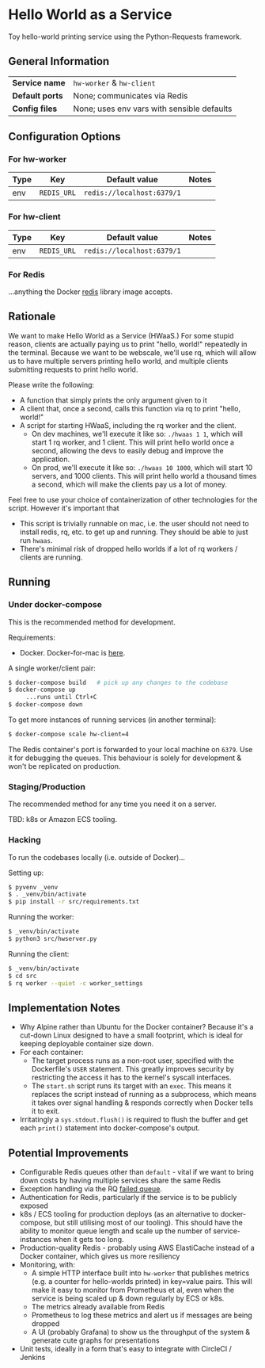 Hello World as a Service
========================

Toy hello-world printing service using the Python-Requests framework.



## General Information

|          |  |
|---------------|------|
| __Service name__  | `hw-worker` &amp; `hw-client` |
| __Default ports__ | None; communicates via Redis |
| __Config files__  | None; uses env vars with sensible defaults |



## Configuration Options

### For hw-worker

| Type | Key | Default value | Notes |
|------|-----|---------------|-------|
| env | `REDIS_URL`  | `redis://localhost:6379/1` | |

### For hw-client

| Type | Key | Default value | Notes |
|------|-----|---------------|-------|
| env | `REDIS_URL`  | `redis://localhost:6379/1` | |

### For Redis

...anything the Docker [redis](https://hub.docker.com/_/redis/) library image accepts.


## Rationale

We want to make Hello World as a Service (HWaaS.) For some stupid reason, clients are actually paying us to print "hello, world!" repeatedly in the terminal. Because we want to be webscale, we'll use rq, which will allow us to have multiple servers printing hello world, and multiple clients submitting requests to print hello world.

Please write the following:

* A function that simply prints the only argument given to it
* A client that, once a second, calls this function via rq to print "hello, world!"
* A script for starting HWaaS, including the rq worker and the client.
    * On dev machines, we'll execute it like so: `./hwaas 1 1`, which will start 1 rq worker, and 1 client. This will print hello world once a second, allowing the devs to easily debug and improve the application.
    * On prod, we'll execute it like so: `./hwaas 10 1000`, which will start 10 servers, and 1000 clients. This will print hello world a thousand times a second, which will make the clients pay us a lot of money.

Feel free to use your choice of containerization of other technologies for the script. However it's important that

* This script is trivially runnable on mac, i.e. the user should not need to install redis, rq, etc. to get up and running. They should be able to just run `hwaas`.
* There's minimal risk of dropped hello worlds if a lot of rq workers / clients are running.



## Running

### Under docker-compose

This is the recommended method for development.

Requirements:

*   Docker.  Docker-for-mac is [here](https://docs.docker.com/docker-for-mac/).

A single worker/client pair:

```bash
$ docker-compose build   # pick up any changes to the codebase
$ docker-compose up
     ...runs until Ctrl+C
$ docker-compose down
```

To get more instances of running services (in another terminal):

```bash
$ docker-compose scale hw-client=4
```

The Redis container's port is forwarded to your local machine on `6379`.  Use it for debugging the queues.  This behaviour is solely for development &amp; won't be replicated on production.


### Staging/Production

The recommended method for any time you need it on a server.

TBD: k8s or Amazon ECS tooling.


### Hacking

To run the codebases locally (i.e. outside of Docker)...

Setting up:

```bash
$ pyvenv _venv
$ . _venv/bin/activate
$ pip install -r src/requirements.txt
```

Running the worker:

```bash
$ _venv/bin/activate
$ python3 src/hwserver.py
```

Running the client:

```bash
$ _venv/bin/activate
$ cd src
$ rq worker --quiet -c worker_settings
```


## Implementation Notes

*  Why Alpine rather than Ubuntu for the Docker container?  Because it's a cut-down Linux designed to have a small footprint, which is ideal for keeping deployable container size down.
*  For each container:
    * The target process runs as a non-root user, specified with the Dockerfile's `USER` statement.  This greatly improves security by restricting the access it has to the kernel's syscall interfaces.
    * The `start.sh` script runs its target with an `exec`.  This means it replaces the script instead of running as a subprocess, which means it takes over signal handling &amp; responds correctly when Docker tells it to exit.
*   Irritatingly a `sys.stdout.flush()` is required to flush the buffer and get each `print()` statement into docker-compose's output.


## Potential Improvements

*   Configurable Redis queues other than `default` - vital if we want to bring down costs by having multiple services share the same Redis
*   Exception handling via the RQ [failed queue](http://python-rq.org/docs/exceptions/).
*   Authentication for Redis, particularly if the service is to be publicly exposed
*   k8s / ECS tooling for production deploys (as an alternative to docker-compose, but still utilising most of our tooling).  This should have the ability to monitor queue length and scale up the number of service-instances when it gets too long.
*   Production-quality Redis - probably using AWS ElastiCache instead of a Docker container, which gives us more resiliency
*   Monitoring, with:
    *   A simple HTTP interface built into `hw-worker` that publishes metrics (e.g. a counter for hello-worlds printed) in key=value pairs.  This will make it easy to monitor from Prometheus et al, even when the service is being scaled up &amp; down regularly by ECS or k8s.
    *   The metrics already available from Redis
    *   Prometheus to log these metrics and alert us if messages are being dropped
    *   A UI (probably Grafana) to show us the throughput of the system &amp; generate cute graphs for presentations
*   Unit tests, ideally in a form that's easy to integrate with CircleCI / Jenkins
